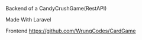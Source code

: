 Backend of a CandyCrushGame(RestAPI)

Made With Laravel

Frontend https://github.com/WrungCodes/CardGame
